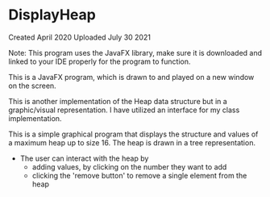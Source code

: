 # DisplayHeap

Created April 2020
Uploaded July 30 2021

Note: This program uses the JavaFX library, make sure it is downloaded and linked to your IDE properly for the program to function. 

This is a JavaFX program, which is drawn to and played on a new window on the screen.

This is another implementation of the Heap data structure but in a graphic/visual representation. I have utilized an interface for my class implementation. 

This is a simple graphical program that displays the structure and values of a maximum heap up to size 16. The heap is drawn in a tree representation.
  - The user can interact with the heap by 
    -  adding values, by clicking on the number they want to add
    -  clicking the 'remove button' to remove a single element from the heap


